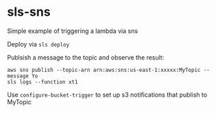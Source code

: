 # sls-sns

Simple example of triggering a lambda via sns

Deploy via `sls deploy`

Publsish a message to the topic and observe the result:
```
aws sns publish --topic-arn arn:aws:sns:us-east-1:xxxxx:MyTopic --message Yo
sls logs --function xt1
```

Use `configure-bucket-trigger` to set up s3 notifications that publish to MyTopic
